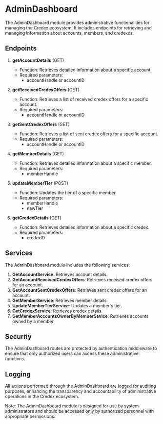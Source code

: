 # AdminDashboard

The AdminDashboard module provides administrative functionalities for managing the Credex ecosystem. It includes endpoints for retrieving and managing information about accounts, members, and credexes.

## Endpoints

1. **getAccountDetails** (GET)
   - Function: Retrieves detailed information about a specific account.
   - Required parameters:
     - accountHandle or accountID

2. **getReceivedCredexOffers** (GET)
   - Function: Retrieves a list of received credex offers for a specific account.
   - Required parameters:
     - accountHandle or accountID

3. **getSentCredexOffers** (GET)
   - Function: Retrieves a list of sent credex offers for a specific account.
   - Required parameters:
     - accountHandle or accountID

4. **getMemberDetails** (GET)
   - Function: Retrieves detailed information about a specific member.
   - Required parameters:
     - memberHandle

5. **updateMemberTier** (POST)
   - Function: Updates the tier of a specific member.
   - Required parameters:
     - memberHandle
     - newTier

6. **getCredexDetails** (GET)
   - Function: Retrieves detailed information about a specific credex.
   - Required parameters:
     - credexID

## Services

The AdminDashboard module includes the following services:

1. **GetAccountService**: Retrieves account details.
2. **GetAccountReceivedCredexOffers**: Retrieves received credex offers for an account.
3. **GetAccountSentCredexOffers**: Retrieves sent credex offers for an account.
4. **GetMemberService**: Retrieves member details.
5. **UpdateMemberTierService**: Updates a member's tier.
6. **GetCredexService**: Retrieves credex details.
7. **GetMemberAccountsOwnerByMemberSevice**: Retrieves accounts owned by a member.

## Security

The AdminDashboard routes are protected by authentication middleware to ensure that only authorized users can access these administrative functions.

## Logging

All actions performed through the AdminDashboard are logged for auditing purposes, enhancing the transparency and accountability of administrative operations in the Credex ecosystem.

Note: The AdminDashboard module is designed for use by system administrators and should be accessed only by authorized personnel with appropriate permissions.